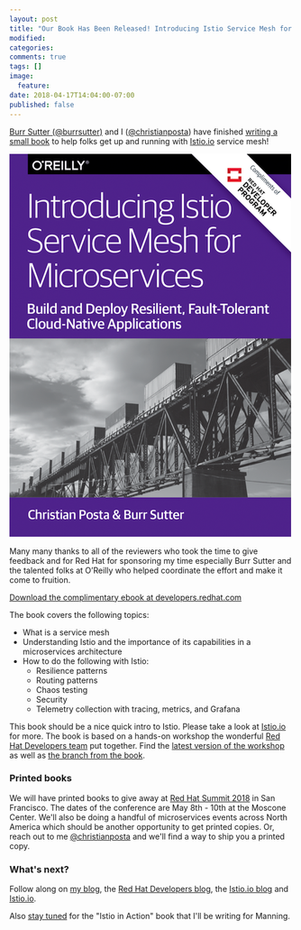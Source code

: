 ```yaml
---
layout: post
title: "Our Book Has Been Released! Introducing Istio Service Mesh for Microservices"
modified:
categories: 
comments: true
tags: []
image:
  feature:
date: 2018-04-17T14:04:00-07:00
published: false
---
```


[Burr Sutter (@burrsutter)](https://twitter.com/burrsutter) and I ([@christianposta](https://twitter.com/christianposta)) have finished [writing a small book](https://developers.redhat.com/books/introducing-istio-service-mesh-microservices/) to help folks get up and running with [Istio.io](https://twitter.com/christianposta) service mesh! 

![Cover image](/images/istio-book.png)

Many many thanks to all of the reviewers who took the time to give feedback and for Red Hat for sponsoring my time especially Burr Sutter and the talented folks at O’Reilly who helped coordinate the effort and make it come to fruition.

[Download the complimentary ebook at developers.redhat.com](https://developers.redhat.com/books/introducing-istio-service-mesh-microservices/)

The book covers the following topics:

* What is a service mesh
* Understanding Istio and the importance of its capabilities in a microservices architecture
* How to do the following with Istio:
  * Resilience patterns
  * Routing patterns
  * Chaos testing
  * Security
  * Telemetry collection with tracing, metrics, and Grafana


 This book should be a nice quick intro to Istio. Please take a look at [Istio.io](http://istio.io) for more. The book is based on a hands-on workshop the wonderful [Red Hat Developers team](http://developers.redhat.com) put together. Find the [latest version of the workshop](https://github.com/redhat-developer-demos/istio-tutorial) as well as [the branch from the book](https://github.com/redhat-developer-demos/istio-tutorial/tree/book). 

### Printed books

 We will have printed books to give away at [Red Hat Summit 2018](https://www.redhat.com/en/summit/2018) in San Francisco. The dates of the conference are May 8th - 10th at the Moscone Center. We'll also be doing a handful of microservices events across North America which should be another opportunity to get printed copies. Or, reach out to me [@christianposta](https://twitter.com/christianposta) and we'll find a way to ship you a printed copy.

### What's next?

 Follow along on [my blog](http://blog.christianposta.com), the [Red Hat Developers blog](http://developers.redhat.com/blog/), the [Istio.io blog](https://istio.io/blog) and [Istio.io](http://istio.io).

 Also [stay tuned](https://twitter.com/christianposta) for the "Istio in Action" book that I'll be writing for Manning.
